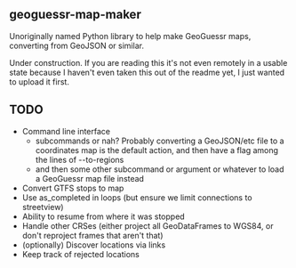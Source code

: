 ## geoguessr-map-maker
Unoriginally named Python library to help make GeoGuessr maps, converting from GeoJSON or similar.

Under construction. If you are reading this it's not even remotely in a usable state because I haven't even taken this out of the readme yet, I just wanted to upload it first.

## TODO
- Command line interface
	- subcommands or nah? Probably converting a GeoJSON/etc file to a coordinates map is the default action, and then have a flag among the lines of --to-regions
	- and then some other subcommand or argument or whatever to load a GeoGuessr map file instead
- Convert GTFS stops to map
- Use as_completed in loops (but ensure we limit connections to streetview)
- Ability to resume from where it was stopped
- Handle other CRSes (either project all GeoDataFrames to WGS84, or don't reproject frames that aren't that)
- (optionally) Discover locations via links
- Keep track of rejected locations